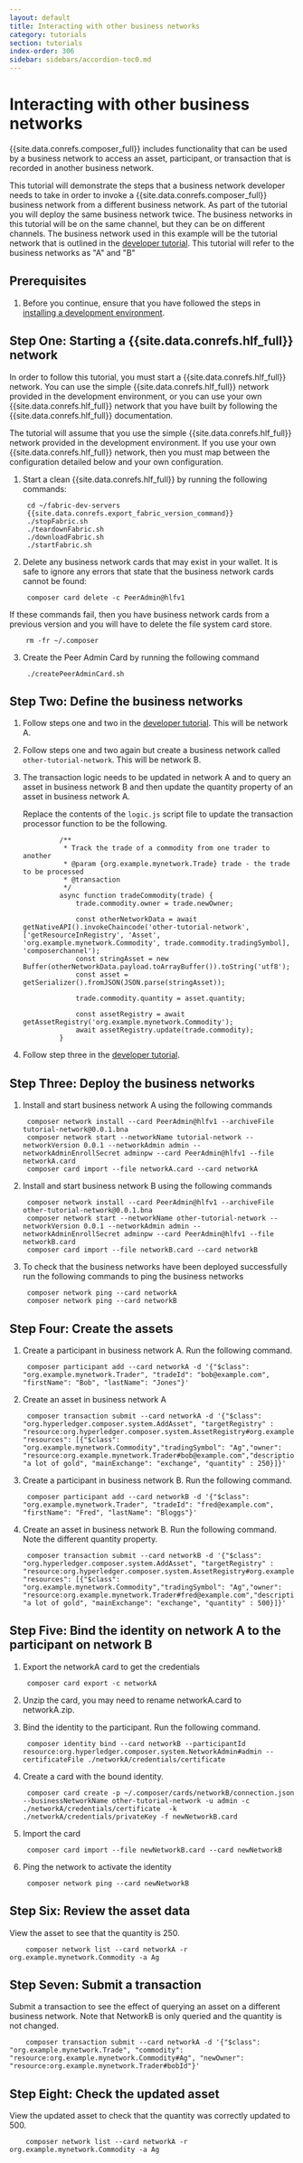 ```yaml
---
layout: default
title: Interacting with other business networks
category: tutorials
section: tutorials
index-order: 306
sidebar: sidebars/accordion-toc0.md
---
```


# Interacting with other business networks
{{site.data.conrefs.composer_full}} includes functionality that can be used by a business network to access an asset, participant, or transaction that is recorded in another business network.

This tutorial will demonstrate the steps that a business network developer needs to take in order to invoke a {{site.data.conrefs.composer_full}} business network from a different business network. As part of the tutorial you will deploy the same business network twice. The business networks in this tutorial will be on the same channel, but they can be on different channels. The business network used in this example will be the tutorial network that is outlined in the [developer tutorial](./developer-tutorial.html). This tutorial will refer to the business networks as "A" and "B"

## Prerequisites

1. Before you continue, ensure that you have followed the steps in [installing a development environment](../installing/development-tools.html).

## Step One: Starting a {{site.data.conrefs.hlf_full}} network

In order to follow this tutorial, you must start a {{site.data.conrefs.hlf_full}} network. You can use the simple {{site.data.conrefs.hlf_full}} network provided in the development environment, or you can use your own {{site.data.conrefs.hlf_full}} network that you have built by following the {{site.data.conrefs.hlf_full}} documentation.

The tutorial will assume that you use the simple {{site.data.conrefs.hlf_full}} network provided in the development environment. If you use your own {{site.data.conrefs.hlf_full}} network, then you must map between the configuration detailed below and your own configuration.

1. Start a clean {{site.data.conrefs.hlf_full}} by running the following commands:

        cd ~/fabric-dev-servers
        {{site.data.conrefs.export_fabric_version_command}}
        ./stopFabric.sh
        ./teardownFabric.sh
        ./downloadFabric.sh
        ./startFabric.sh

2. Delete any business network cards that may exist in your wallet. It is safe to ignore any errors that state that the business network cards cannot be found:

        composer card delete -c PeerAdmin@hlfv1

If these commands fail, then you have business network cards from a previous version and you will have to delete the file system card store.

        rm -fr ~/.composer

3. Create the Peer Admin Card by running the following command        

        ./createPeerAdminCard.sh

## Step Two: Define the business networks
1. Follow steps one and two in the [developer tutorial](./developer-tutorial.html). This will be network A.

2. Follow steps one and two again but create a business network called `other-tutorial-network`. This will be network B.

3. The transaction logic needs to be updated in network A and to query an asset in business network B and then update the quantity property of an asset in business network A.

    Replace the contents of the `logic.js` script file to update the transaction processor function to be the following.

                /**
                 * Track the trade of a commodity from one trader to another
                 * @param {org.example.mynetwork.Trade} trade - the trade to be processed
                 * @transaction
                 */
                async function tradeCommodity(trade) {
                    trade.commodity.owner = trade.newOwner;

                    const otherNetworkData = await getNativeAPI().invokeChaincode('other-tutorial-network', ['getResourceInRegistry', 'Asset', 'org.example.mynetwork.Commodity', trade.commodity.tradingSymbol], 'composerchannel');                    
                    const stringAsset = new Buffer(otherNetworkData.payload.toArrayBuffer()).toString('utf8');
                    const asset = getSerializer().fromJSON(JSON.parse(stringAsset));

                    trade.commodity.quantity = asset.quantity;

                    const assetRegistry = await getAssetRegistry('org.example.mynetwork.Commodity');
                    await assetRegistry.update(trade.commodity);
                }

4. Follow step three in the [developer tutorial](./developer-tutorial.html).

## Step Three: Deploy the business networks
1. Install and start business network A using the following commands

        composer network install --card PeerAdmin@hlfv1 --archiveFile tutorial-network@0.0.1.bna
        composer network start --networkName tutorial-network --networkVersion 0.0.1 --networkAdmin admin --networkAdminEnrollSecret adminpw --card PeerAdmin@hlfv1 --file networkA.card
        composer card import --file networkA.card --card networkA

2. Install and start business network B using the following commands

        composer network install --card PeerAdmin@hlfv1 --archiveFile other-tutorial-network@0.0.1.bna
        composer network start --networkName other-tutorial-network --networkVersion 0.0.1 --networkAdmin admin --networkAdminEnrollSecret adminpw --card PeerAdmin@hlfv1 --file networkB.card
        composer card import --file networkB.card --card networkB

3. To check that the business networks have been deployed successfully run the following commands to ping the business networks

        composer network ping --card networkA
        composer network ping --card networkB

## Step Four: Create the assets

1. Create a participant in business network A. Run the following command.

        composer participant add --card networkA -d '{"$class": "org.example.mynetwork.Trader", "tradeId": "bob@example.com", "firstName": "Bob", "lastName": "Jones"}'

2. Create an asset in business network  A

        composer transaction submit --card networkA -d '{"$class": "org.hyperledger.composer.system.AddAsset", "targetRegistry" : "resource:org.hyperledger.composer.system.AssetRegistry#org.example.mynetwork.Commodity", "resources": [{"$class": "org.example.mynetwork.Commodity","tradingSymbol": "Ag","owner": "resource:org.example.mynetwork.Trader#bob@example.com","description": "a lot of gold", "mainExchange": "exchange", "quantity" : 250}]}'

3. Create a participant in business network B. Run the following command.

        composer participant add --card networkB -d '{"$class": "org.example.mynetwork.Trader", "tradeId": "fred@example.com", "firstName": "Fred", "lastName": "Bloggs"}'

4. Create an asset in business network B. Run the following command. Note the different quantity property.

        composer transaction submit --card networkB -d '{"$class": "org.hyperledger.composer.system.AddAsset", "targetRegistry" : "resource:org.hyperledger.composer.system.AssetRegistry#org.example.mynetwork.Commodity", "resources": [{"$class": "org.example.mynetwork.Commodity","tradingSymbol": "Ag","owner": "resource:org.example.mynetwork.Trader#fred@example.com","description": "a lot of gold", "mainExchange": "exchange", "quantity" : 500}]}'

## Step Five: Bind the identity on network A to the participant on network B  
1. Export the networkA card to get the credentials

        composer card export -c networkA

2. Unzip the card, you may need to rename networkA.card to networkA.zip.

3. Bind the identity to the participant. Run the following command.

        composer identity bind --card networkB --participantId resource:org.hyperledger.composer.system.NetworkAdmin#admin --certificateFile ./networkA/credentials/certificate           

4. Create a card with the bound identity.

        composer card create -p ~/.composer/cards/networkB/connection.json --businessNetworkName other-tutorial-network -u admin -c ./networkA/credentials/certificate  -k ./networkA/credentials/privateKey -f newNetworkB.card

5. Import the card

        composer card import --file newNetworkB.card --card newNetworkB

6. Ping the network to activate the identity

        composer network ping --card newNetworkB

## Step Six: Review the asset data

View the asset to see that the quantity is 250.

        composer network list --card networkA -r org.example.mynetwork.Commodity -a Ag        

## Step Seven: Submit a transaction

Submit a transaction to see the effect of querying an asset on a different business network. Note that NetworkB is only queried and the quantity is not changed.  

        composer transaction submit --card networkA -d '{"$class": "org.example.mynetwork.Trade", "commodity": "resource:org.example.mynetwork.Commodity#Ag", "newOwner": "resource:org.example.mynetwork.Trader#bobId"}'

## Step Eight: Check the updated asset

View the updated asset to check that the quantity was correctly updated to 500.

        composer network list --card networkA -r org.example.mynetwork.Commodity -a Ag

